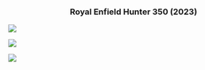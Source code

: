 <h3 align="center"> Royal Enfield Hunter 350 (2023) </h3>

![](punter-back.jpeg)

![](punter.jpeg)

![](punter-side.jpeg)

